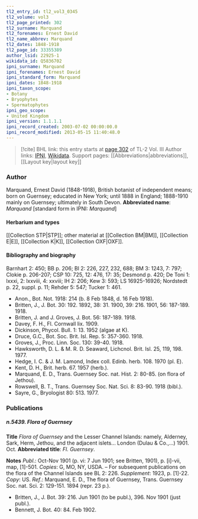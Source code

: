 ```yaml
---
tl2_entry_id: tl2_vol3_0345
tl2_volume: vol3
tl2_page_printed: 302
tl2_surname: Marquand
tl2_forenames: Ernest David
tl2_name_abbrev: Marquand
tl2_dates: 1848-1918
tl2_page_id: 33355389
author_lsid: 22925-1
wikidata_id: Q5836702
ipni_surname: Marquand
ipni_forenames: Ernest David
ipni_standard_form: Marquand
ipni_dates: 1848-1918
ipni_taxon_scope: 
- Botany
- Bryophytes
- Spermatophytes
ipni_geo_scope: 
- United Kingdom
ipni_version: 1.1.1.1
ipni_record_created: 2003-07-02 00:00:00.0
ipni_record_modified: 2013-05-15 11:40:48.0
---
```


> [!cite] BHL link: this entry starts at [page 302](https://www.biodiversitylibrary.org/page/33355389) of TL-2 Vol. III
> Author links: [IPNI](https://www.ipni.org/a/22925-1), [Wikidata](https://www.wikidata.org/wiki/Q5836702). Support pages: [[Abbreviations|abbreviations]], [[Layout key|layout key]]

### Author

Marquand, Ernest David (1848-1918), British botanist of independent means; born on Guernsey; educated in New York; until 1888 in England; 1888-1910 mainly on Guernsey; ultimately in South Devon. 
**Abbreviated name**: *Marquand* \[standard form in IPNI: *Marquand*\]

#### Herbarium and types

[[Collection STP|STP]]; other material at [[Collection BM|BM]], [[Collection E|E]], [[Collection K|K]], [[Collection OXF|OXF]].

#### Bibliography and biography

Barnhart 2: 450; BB p. 206; Bl 2: 226, 227, 232, 688; BM 3: 1243, 7: 797; Clokie p. 206-207; CSP 10: 725, 12: 476, 17: 35; Desmond p. 420; De Toni 1: lxxxi, 2: lxxviii, 4: xxviii; IH 2: 206; Kew 3: 593; LS 16925-16926; Nordstedt p. 22, suppl. p. 11; Rehder 5: 547; Tucker 1: 461.
- Anon., Bot. Not. 1918: 214 (b. 8 Feb 1848, d. 16 Feb 1918).
- Britten, J., J. Bot. 30: 192. 1892, 38: 31. 1900, 39: 216. 1901, 56: 187-189. 1918.
- Britten, J. and J. Groves, J. Bot. 56: 187-189. 1918.
- Davey, F. H., Fl. Cornwall lix. 1909.
- Dickinson, Phycol. Bull. 1: 13. 1952 (algae at K).
- Druce, G.C., Bot. Soc. Brit. Isl. Rep. 5: 357-360. 1918.
- Groves, J., Proc. Linn. Soc. 130: 39-40. 1918.
- Hawksworth, D. L. & M. R. D. Seaward, Lichcnol. Brit. Isl. 25, 119, 198. 1977.
- Hedge, I. C. & J. M. Lamond, Index coll. Edinb. herb. 108. 1970 (pl. E).
- Kent, D. H., Brit. herb. 67. 1957 (herb.).
- Marquand, E. D., Trans. Guernsey Soc. nat. Hist. 2: 80-85. (on flora of Jethou).
- Rowswell, B. T., Trans. Guernsey Soc. Nat. Sci. 8: 83-90. 1918 (bibl.).
- Sayre, G., Bryologist 80: 513. 1977.

### Publications

##### n.5439. Flora of Guernsey

**Title**
*Flora of Guernsey* and the Lesser Channel Islands: namely, Alderney, Sark, Herm, Jethou, and the adjacent islets... London (Dulau & Co.,...) 1901. Oct.
**Abbreviated title**: *Fl. Guernsey*.

**Notes**
*Publ*.: Oct-Nov 1901 (p. vi: 7 Jun 1901; see Britten, 1901), p. \[i\]-vii, map, \[1\]-501. *Copies*: G, MO, NY, USDA. – For subsequent publications on the flora of the Channel Islands see BL 2: 226.
*Supplement*: 1923, p. \[1\]-22. *Copy*: US.
*Ref*.: Marquand, E. D., The flora of Guernsey, Trans. Guernsey Soc. nat. Sci. 2: 129-151. 1894 (repr. 23 p.).
- Britten, J., J. Bot. 39: 216. Jun 1901 (to be publ.), 396. Nov 1901 (just publ.).
- Bennett, J. Bot. 40: 84. Feb 1902.


